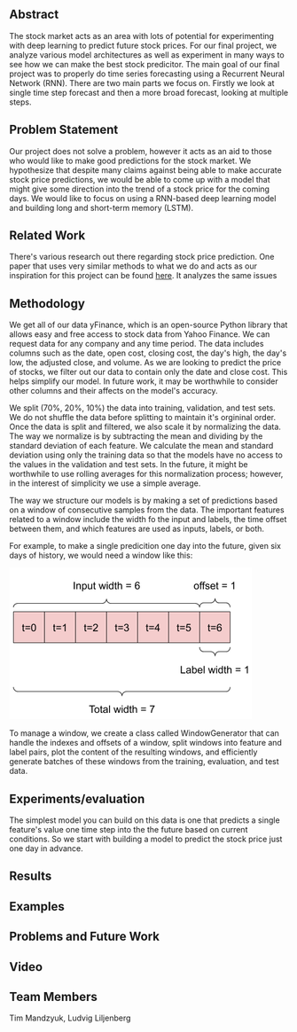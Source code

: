 ## Abstract

The stock market acts as an area with lots of potential for experimenting with deep learning to predict future stock prices. For our final project, we analyze various model architectures as well as experiment in many ways to see how we can make the best stock predicitor. The main goal of our final project was to properly do time series forecasting using a Recurrent Neural Network (RNN). There are two main parts we focus on. Firstly we  look at single time step forecast and then a more broad forecast, looking at multiple steps. 

## Problem Statement

Our project does not solve a problem, however it acts as an aid to those who would like to make good predictions for the stock market. We hypothesize that despite many claims against being able to make accurate stock price predictions, we would be able to come up with a model that might give some direction into the trend of a stock price for the coming days. We would like to focus on using a RNN-based deep learning model and building long and short-term memory (LSTM).

## Related Work

There's various research out there regarding stock price prediction. One paper that uses very similar methods to what we do and acts as our inspiration for this project can be found [here](https://arxiv.org/ftp/arxiv/papers/2009/2009.10819.pdf). It analyzes the same issues

## Methodology

We get all of our data yFinance, which is an open-source Python library that allows easy and free access to stock data from Yahoo Finance. We can request data for any company and any time period. The data includes columns such as the date, open cost, closing cost, the day's high, the day's low, the adjusted close, and volume. As we are looking to predict the price of stocks, we filter out our data to contain only the date and close cost. This helps simplify our model. In future work, it may be worthwhile to consider other columns and their affects on the model's accuracy.

We split (70%, 20%, 10%) the data into training, validation, and test sets. We do not shuffle the data before splitting to maintain it's orgininal order. Once the data is split and filtered, we also scale it by normalizing the data. The way we normalize is by subtracting the mean and dividing by the standard deviation of each feature. We calculate the mean and standard deviation using only the training data so that the models have no access to the values in the validation and test sets. In the future, it might be worthwhile to use rolling averages for this normalization process; however, in the interest of simplicity we use a simple average.

The way we structure our models is by making a set of predictions based on a window of consecutive samples from the data. The important features related to a window include the width fo the input and labels, the time offset between them, and which features are used as inputs, labels, or both.

For example, to make a single predicition one day into the future, given six days of history, we would need a window like this:

![window example explanation](raw_window_1d.png)

To manage a window, we create a class called WindowGenerator that can handle the indexes and offsets of a window, split windows into feature and label pairs, plot the content of the resulting windows, and efficiently generate batches of these windows from the training, evaluation, and test data.

## Experiments/evaluation

The simplest model you can build on this data is one that predicts a single feature's value one time step into the the future based on current conditions. So we start with building a model to predict the stock price just one day in advance.

## Results

## Examples

## Problems and Future Work

## Video

## Team Members

Tim Mandzyuk, Ludvig Liljenberg

